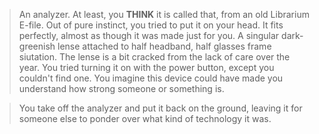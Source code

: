 >An analyzer. At least, you **THINK** it is called that, from an old Librarium
E-file. Out of pure instinct, you tried to put it on your head. It fits perfectly,
almost as though it was made just for you. A singular dark-greenish lense attached
to half headband, half glasses frame siutation. The lense is a bit cracked from the 
lack of care over the year. You tried turning it on with the power button, except you
couldn't find one. You imagine this device could have made you understand how strong
someone or something is.

>You take off the analyzer and put it back on the ground, leaving it for someone else
to ponder over what kind of technology it was.
